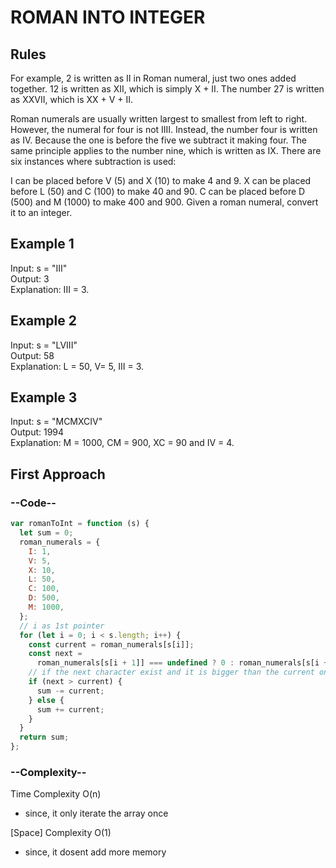 # ROMAN INTO INTEGER

## Rules

For example, 2 is written as II in Roman numeral, just two ones added together. 12 is written as XII, which is simply X + II. The number 27 is written as XXVII, which is XX + V + II.

Roman numerals are usually written largest to smallest from left to right. However, the numeral for four is not IIII. Instead, the number four is written as IV. Because the one is before the five we subtract it making four. The same principle applies to the number nine, which is written as IX. There are six instances where subtraction is used:

I can be placed before V (5) and X (10) to make 4 and 9.
X can be placed before L (50) and C (100) to make 40 and 90.
C can be placed before D (500) and M (1000) to make 400 and 900.
Given a roman numeral, convert it to an integer.

## Example 1

Input: s = "III"<br>
Output: 3<br>
Explanation: III = 3.<br>

## Example 2

Input: s = "LVIII"<br>
Output: 58<br>
Explanation: L = 50, V= 5, III = 3.<br>

## Example 3

Input: s = "MCMXCIV"<br>
Output: 1994<br>
Explanation: M = 1000, CM = 900, XC = 90 and IV = 4.<br>

## First Approach

<h3> --Code--</h3>

```javascript
var romanToInt = function (s) {
  let sum = 0;
  roman_numerals = {
    I: 1,
    V: 5,
    X: 10,
    L: 50,
    C: 100,
    D: 500,
    M: 1000,
  };
  // i as 1st pointer
  for (let i = 0; i < s.length; i++) {
    const current = roman_numerals[s[i]];
    const next =
      roman_numerals[s[i + 1]] === undefined ? 0 : roman_numerals[s[i + 1]];
    // if the next character exist and it is bigger than the current one it will turn into a minus
    if (next > current) {
      sum -= current;
    } else {
      sum += current;
    }
  }
  return sum;
};
```

<h3> --Complexity--</h3>

Time Complexity O(n)

- since, it only iterate the array once

[Space] Complexity O(1)

- since, it dosent add more memory
